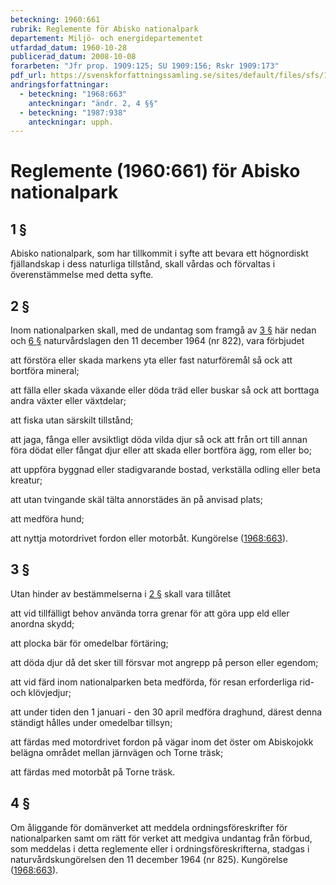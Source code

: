 ```yaml
---
beteckning: 1960:661
rubrik: Reglemente för Abisko nationalpark
departement: Miljö- och energidepartementet
utfardad_datum: 1960-10-28
publicerad_datum: 2008-10-08
forarbeten: "Jfr prop. 1909:125; SU 1909:156; Rskr 1909:173"
pdf_url: https://svenskforfattningssamling.se/sites/default/files/sfs/1960-10/SFS1960-661.pdf
andringsforfattningar:
  - beteckning: "1968:663"
    anteckningar: "ändr. 2, 4 §§"
  - beteckning: "1987:938"
    anteckningar: upph.
---
```


# Reglemente (1960:661) för Abisko nationalpark

## 1 §

Abisko nationalpark, som har tillkommit i syfte att bevara ett högnordiskt fjällandskap i dess naturliga tillstånd, skall vårdas och förvaltas i överenstämmelse med detta syfte.

## 2 §

Inom nationalparken skall, med de undantag som framgå av [3 §](#3) här nedan och [6 §](#6) naturvårdslagen den 11 december 1964 (nr 822), vara förbjudet

att förstöra eller skada markens yta eller fast naturföremål så ock att bortföra mineral;

att fälla eller skada växande eller döda träd eller buskar så ock att borttaga andra växter eller växtdelar;

att fiska utan särskilt tillstånd;

att jaga, fånga eller avsiktligt döda vilda djur så ock att från ort till annan föra dödat eller fångat djur eller att skada eller bortföra ägg, rom eller bo;

att uppföra byggnad eller stadigvarande bostad, verkställa odling eller beta kreatur;

att utan tvingande skäl tälta annorstädes än på anvisad plats;

att medföra hund;

att nyttja motordrivet fordon eller motorbåt. Kungörelse ([1968:663](https://selex.se/eli/sfs/1968/663)).

## 3 §

Utan hinder av bestämmelserna i [2 §](#2) skall vara tillåtet

att vid tillfälligt behov använda torra grenar för att göra upp eld eller anordna skydd;

att plocka bär för omedelbar förtäring;

att döda djur då det sker till försvar mot angrepp på person eller egendom;

att vid färd inom nationalparken beta medförda, för resan erforderliga rid- och klövjedjur;

att under tiden den 1 januari - den 30 april medföra draghund, därest denna ständigt hålles under omedelbar tillsyn;

att färdas med motordrivet fordon på vägar inom det öster om Abiskojokk belägna området mellan järnvägen och Torne träsk;

att färdas med motorbåt på Torne träsk.

## 4 §

Om åliggande för domänverket att meddela ordningsföreskrifter för nationalparken samt om rätt för verket att medgiva undantag från förbud, som meddelas i detta reglemente eller i ordningsföreskrifterna, stadgas i naturvårdskungörelsen den 11 december 1964 (nr 825). Kungörelse ([1968:663](https://selex.se/eli/sfs/1968/663)).